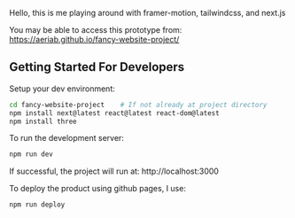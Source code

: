 
Hello, this is me playing around with framer-motion, tailwindcss, and next.js


You may be able to access this prototype from: https://aeriab.github.io/fancy-website-project/


## Getting Started For Developers

Setup your dev environment:

```bash
cd fancy-website-project    # If not already at project directory
npm install next@latest react@latest react-dom@latest
npm install three
```

To run the development server:

```bash
npm run dev
```

If successful, the project will run at:
http://localhost:3000


To deploy the product using github pages, I use:
```bash
npm run deploy
```
